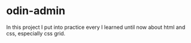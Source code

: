 # odin-admin
In this project I put into practice every I learned until now about html and css, especially css grid.